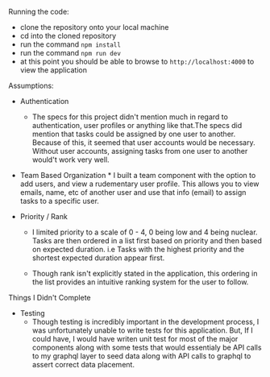 Running the code:
  *   clone the repository onto your local machine
  *   cd into the cloned repository
  *   run the command `npm install`
  *   run the command `npm run dev`
  *   at this point you should be able to browse to `http://localhost:4000` to view the application

Assumptions:
  * Authentication
    *  The specs for this project didn't mention much in regard to authentication, user profiles or anything like that.The specs did mention that tasks could be assigned by one user to another. Because of this, it seemed that user accounts would be necessary.  Without user accounts, assigning tasks from one user to another would't work very well.

  *  Team Based Organization
    * I built a team component with the option to add users, and view a rudementary user profile. This allows you to view emails, name, etc of another user and use that info (email) to assign tasks to a specific user.

  * Priority / Rank
    *   I limited priority to a scale of 0 - 4, 0 being low and 4 being nuclear. Tasks are then ordered in a list first based on priority and then based on expected duration. i.e Tasks with the highest priority and the shortest expected duration appear first.

    * Though rank isn't explicitly stated in the application, this ordering in the list provides an intuitive ranking system for the user to follow.


Things I Didn't Complete
  * Testing
    * Though testing is incredibly important in the development process, I was unfortunately unable to write tests for this application. But, If I could have, I would have writen unit test for most of the major components along with some tests that would essentialy be API calls to my graphql layer to seed data along with API calls to graphql to assert correct data placement.
